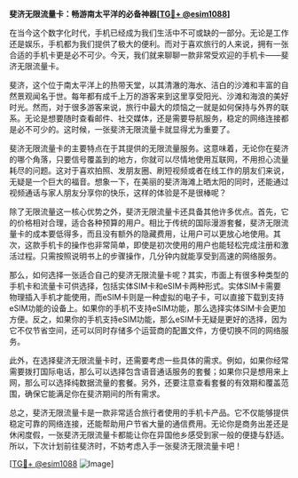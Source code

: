 **斐济无限流量卡：畅游南太平洋的必备神器[[TG💪+ @esim1088](https://t.me/s/esim1088)]**

在当今这个数字化时代，手机已经成为我们生活中不可或缺的一部分。无论是工作还是娱乐，手机都为我们提供了极大的便利。而对于喜欢旅行的人来说，拥有一张合适的手机卡更是必不可少。今天，我们就来聊聊一款非常受欢迎的手机卡——斐济无限流量卡。

斐济，这个位于南太平洋上的热带天堂，以其清澈的海水、洁白的沙滩和丰富的自然景观闻名于世。每年都有成千上万的游客来到这里享受阳光、沙滩和海浪的美好时光。然而，对于很多游客来说，旅行中最大的烦恼之一就是如何保持与外界的联系。无论是想要随时查看邮件、社交媒体，还是需要导航服务，稳定的网络连接都是必不可少的。这时候，一张斐济无限流量卡就显得尤为重要了。

斐济无限流量卡的主要特点在于其提供的无限流量服务。这意味着，无论你在斐济的哪个角落，只要信号覆盖到的地方，你就可以尽情地使用互联网，不用担心流量耗尽的问题。这对于喜欢拍照、发朋友圈、刷短视频或者在线工作的朋友们来说，无疑是一个巨大的福音。想象一下，在美丽的斐济海滩上晒太阳的同时，还能通过视频通话与家人朋友分享你的快乐，这样的体验是不是很棒呢？

除了无限流量这一核心优势之外，斐济无限流量卡还具备其他许多优点。首先，它的价格相对合理，适合各种预算的用户。相比于传统的国际漫游套餐，斐济无限流量卡的成本要低得多，而且没有额外的隐藏费用，让用户可以更放心地使用。其次，这款手机卡的操作也非常简单，即使是初次使用的用户也能轻松完成注册和激活过程。只需按照说明书上的步骤操作，几分钟内就能享受到高速的网络服务。

那么，如何选择一张适合自己的斐济无限流量卡呢？其实，市面上有很多种类型的手机卡和流量卡可供选择，包括实体SIM卡和eSIM卡两种形式。实体SIM卡需要物理插入手机才能使用，而eSIM卡则是一种虚拟的电子卡，可以直接下载到支持eSIM功能的设备上。如果你的手机不支持eSIM功能，那么选择实体SIM卡会更加方便。反之，如果你的手机支持eSIM功能，那么eSIM卡无疑是更好的选择，因为它不仅节省空间，还可以同时存储多个运营商的配置文件，方便切换不同的网络服务。

此外，在选择斐济无限流量卡时，还需要考虑一些具体的需求。例如，如果你经常需要拨打国际电话，那么可以选择包含语音通话服务的套餐；如果你只是想用来上网，那么可以选择纯数据流量的套餐。另外，还要注意查看套餐的有效期和覆盖范围，确保它能满足你在斐济期间的所有需求。

总之，斐济无限流量卡是一款非常适合旅行者使用的手机卡产品。它不仅能够提供稳定可靠的网络连接，还能帮助用户节省大量的通信费用。无论你是商务出差还是休闲度假，一张斐济无限流量卡都能让你在异国他乡感受到家一般的便捷与舒适。所以，下次计划前往斐济时，不妨考虑入手一张斐济无限流量卡吧！

[[TG💪+ @esim1088](https://t.me/s/esim1088) ![Image](https://i.postimg.cc/4NQfJmqS/Snipaste-2025-05-13-00-14-12.png)]